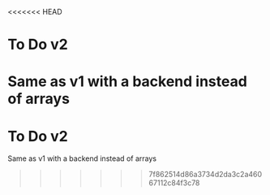 <<<<<<< HEAD
# To Do v2
Same as v1 with a backend instead of arrays
=======
# To Do v2
Same as v1 with a backend instead of arrays
>>>>>>> 7f862514d86a3734d2da3c2a46067112c84f3c78
